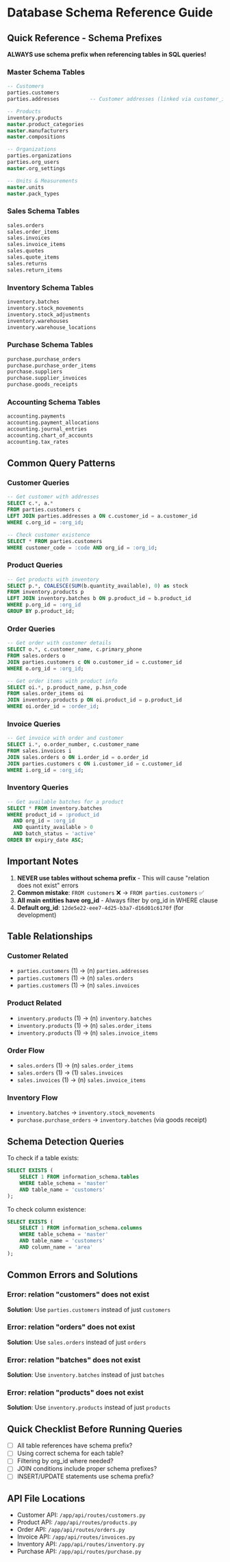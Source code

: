 # Database Schema Reference Guide

## Quick Reference - Schema Prefixes

**ALWAYS use schema prefix when referencing tables in SQL queries!**

### Master Schema Tables
```sql
-- Customers
parties.customers
parties.addresses          -- Customer addresses (linked via customer_id)

-- Products  
inventory.products
master.product_categories
master.manufacturers
master.compositions

-- Organizations
parties.organizations
parties.org_users
master.org_settings

-- Units & Measurements
master.units
master.pack_types
```

### Sales Schema Tables
```sql
sales.orders
sales.order_items
sales.invoices
sales.invoice_items
sales.quotes
sales.quote_items
sales.returns
sales.return_items
```

### Inventory Schema Tables
```sql
inventory.batches
inventory.stock_movements
inventory.stock_adjustments
inventory.warehouses
inventory.warehouse_locations
```

### Purchase Schema Tables
```sql
purchase.purchase_orders
purchase.purchase_order_items
purchase.suppliers
purchase.supplier_invoices
purchase.goods_receipts
```

### Accounting Schema Tables
```sql
accounting.payments
accounting.payment_allocations
accounting.journal_entries
accounting.chart_of_accounts
accounting.tax_rates
```

## Common Query Patterns

### Customer Queries
```sql
-- Get customer with addresses
SELECT c.*, a.* 
FROM parties.customers c
LEFT JOIN parties.addresses a ON c.customer_id = a.customer_id
WHERE c.org_id = :org_id;

-- Check customer existence
SELECT * FROM parties.customers 
WHERE customer_code = :code AND org_id = :org_id;
```

### Product Queries
```sql
-- Get products with inventory
SELECT p.*, COALESCE(SUM(b.quantity_available), 0) as stock
FROM inventory.products p
LEFT JOIN inventory.batches b ON p.product_id = b.product_id
WHERE p.org_id = :org_id
GROUP BY p.product_id;
```

### Order Queries
```sql
-- Get order with customer details
SELECT o.*, c.customer_name, c.primary_phone
FROM sales.orders o
JOIN parties.customers c ON o.customer_id = c.customer_id
WHERE o.org_id = :org_id;

-- Get order items with product info
SELECT oi.*, p.product_name, p.hsn_code
FROM sales.order_items oi
JOIN inventory.products p ON oi.product_id = p.product_id
WHERE oi.order_id = :order_id;
```

### Invoice Queries
```sql
-- Get invoice with order and customer
SELECT i.*, o.order_number, c.customer_name
FROM sales.invoices i
JOIN sales.orders o ON i.order_id = o.order_id
JOIN parties.customers c ON i.customer_id = c.customer_id
WHERE i.org_id = :org_id;
```

### Inventory Queries
```sql
-- Get available batches for a product
SELECT * FROM inventory.batches
WHERE product_id = :product_id 
  AND org_id = :org_id
  AND quantity_available > 0
  AND batch_status = 'active'
ORDER BY expiry_date ASC;
```

## Important Notes

1. **NEVER use tables without schema prefix** - This will cause "relation does not exist" errors
2. **Common mistake**: `FROM customers` ❌ → `FROM parties.customers` ✅
3. **All main entities have org_id** - Always filter by org_id in WHERE clause
4. **Default org_id**: `12de5e22-eee7-4d25-b3a7-d16d01c6170f` (for development)

## Table Relationships

### Customer Related
- `parties.customers` (1) → (n) `parties.addresses`
- `parties.customers` (1) → (n) `sales.orders`
- `parties.customers` (1) → (n) `sales.invoices`

### Product Related
- `inventory.products` (1) → (n) `inventory.batches`
- `inventory.products` (1) → (n) `sales.order_items`
- `inventory.products` (1) → (n) `sales.invoice_items`

### Order Flow
- `sales.orders` (1) → (n) `sales.order_items`
- `sales.orders` (1) → (1) `sales.invoices`
- `sales.invoices` (1) → (n) `sales.invoice_items`

### Inventory Flow
- `inventory.batches` → `inventory.stock_movements`
- `purchase.purchase_orders` → `inventory.batches` (via goods receipt)

## Schema Detection Queries

To check if a table exists:
```sql
SELECT EXISTS (
    SELECT 1 FROM information_schema.tables 
    WHERE table_schema = 'master' 
    AND table_name = 'customers'
);
```

To check column existence:
```sql
SELECT EXISTS (
    SELECT 1 FROM information_schema.columns 
    WHERE table_schema = 'master'
    AND table_name = 'customers' 
    AND column_name = 'area'
);
```

## Common Errors and Solutions

### Error: relation "customers" does not exist
**Solution**: Use `parties.customers` instead of just `customers`

### Error: relation "orders" does not exist  
**Solution**: Use `sales.orders` instead of just `orders`

### Error: relation "batches" does not exist
**Solution**: Use `inventory.batches` instead of just `batches`

### Error: relation "products" does not exist
**Solution**: Use `inventory.products` instead of just `products`

## Quick Checklist Before Running Queries

- [ ] All table references have schema prefix?
- [ ] Using correct schema for each table?
- [ ] Filtering by org_id where needed?
- [ ] JOIN conditions include proper schema prefixes?
- [ ] INSERT/UPDATE statements use schema prefix?

## API File Locations

- Customer API: `/app/api/routes/customers.py`
- Product API: `/app/api/routes/products.py`
- Order API: `/app/api/routes/orders.py`
- Invoice API: `/app/api/routes/invoices.py`
- Inventory API: `/app/api/routes/inventory.py`
- Purchase API: `/app/api/routes/purchase.py`
